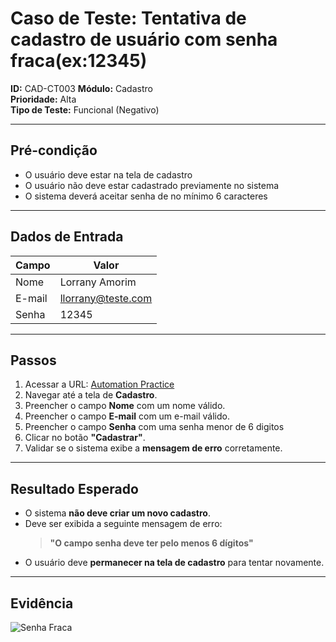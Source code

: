 # Caso de Teste: Tentativa de cadastro de usuário com senha fraca(ex:12345)

**ID:** CAD-CT003 
**Módulo:** Cadastro  
**Prioridade:** Alta  
**Tipo de Teste:** Funcional (Negativo)  

---

## Pré-condição
- O usuário deve estar na tela de cadastro
- O usuário não deve estar cadastrado previamente no sistema
- O sistema deverá aceitar senha de no mínimo 6 caracteres

---

## Dados de Entrada
| Campo  | Valor               |
|--------|---------------------|
| Nome   | Lorrany Amorim      |
| E-mail | llorrany@teste.com |
| Senha  | 12345

---

## Passos
1. Acessar a URL: [Automation Practice](https://www.automationpratice.com.br/)
2. Navegar até a tela de **Cadastro**.
3. Preencher o campo **Nome** com um nome válido.
4. Preencher o campo **E-mail** com um e-mail válido.
5. Preencher o campo **Senha** com uma senha menor de 6 digitos
6. Clicar no botão **"Cadastrar"**.
7. Validar se o sistema exibe a **mensagem de erro** corretamente.

---

## Resultado Esperado
- O sistema **não deve criar um novo cadastro**.
- Deve ser exibida a seguinte mensagem de erro:
  > **"O campo senha deve ter pelo menos 6 dígitos"**
- O usuário deve **permanecer na tela de cadastro** para tentar novamente.

---

## Evidência
![Senha Fraca](/3_Evidências/CT003-tentativa_de_cadastro_com_senha_fraca.JPG)